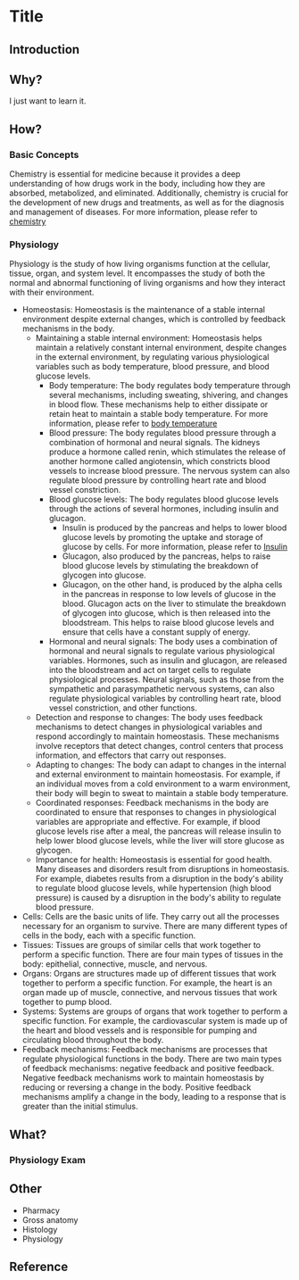 # Title

## Introduction

## Why?

I just want to learn it.

## How?

### Basic Concepts

Chemistry is essential for medicine because it provides a deep understanding of how drugs work in the body, including how they are absorbed, metabolized, and eliminated. Additionally, chemistry is crucial for the development of new drugs and treatments, as well as for the diagnosis and management of diseases. For more information, please refer to [chemistry]({{site.baseurl}}/chemistry/2023/05/04/chemistry.html)

### Physiology

Physiology is the study of how living organisms function at the cellular, tissue, organ, and system level. It encompasses the study of both the normal and abnormal functioning of living organisms and how they interact with their environment.

* Homeostasis: Homeostasis is the maintenance of a stable internal environment despite external changes, which is controlled by feedback mechanisms in the body.
  * Maintaining a stable internal environment: Homeostasis helps maintain a relatively constant internal environment, despite changes in the external environment, by regulating various physiological variables such as body temperature, blood pressure, and blood glucose levels.
    * Body temperature: The body regulates body temperature through several mechanisms, including sweating, shivering, and changes in blood flow. These mechanisms help to either dissipate or retain heat to maintain a stable body temperature. For more information, please refer to [body temperature]()
    * Blood pressure: The body regulates blood pressure through a combination of hormonal and neural signals. The kidneys produce a hormone called renin, which stimulates the release of another hormone called angiotensin, which constricts blood vessels to increase blood pressure. The nervous system can also regulate blood pressure by controlling heart rate and blood vessel constriction.
    * Blood glucose levels: The body regulates blood glucose levels through the actions of several hormones, including insulin and glucagon.
      * Insulin is produced by the pancreas and helps to lower blood glucose levels by promoting the uptake and storage of glucose by cells. For more information, please refer to [Insulin]({{site.baseurl}}/physiology/2023/05/01/insulin.html)
      * Glucagon, also produced by the pancreas, helps to raise blood glucose levels by stimulating the breakdown of glycogen into glucose.
      * Glucagon, on the other hand, is produced by the alpha cells in the pancreas in response to low levels of glucose in the blood. Glucagon acts on the liver to stimulate the breakdown of glycogen into glucose, which is then released into the bloodstream. This helps to raise blood glucose levels and ensure that cells have a constant supply of energy.
    * Hormonal and neural signals: The body uses a combination of hormonal and neural signals to regulate various physiological variables. Hormones, such as insulin and glucagon, are released into the bloodstream and act on target cells to regulate physiological processes. Neural signals, such as those from the sympathetic and parasympathetic nervous systems, can also regulate physiological variables by controlling heart rate, blood vessel constriction, and other functions.
  * Detection and response to changes: The body uses feedback mechanisms to detect changes in physiological variables and respond accordingly to maintain homeostasis. These mechanisms involve receptors that detect changes, control centers that process information, and effectors that carry out responses.
  * Adapting to changes: The body can adapt to changes in the internal and external environment to maintain homeostasis. For example, if an individual moves from a cold environment to a warm environment, their body will begin to sweat to maintain a stable body temperature.
  * Coordinated responses: Feedback mechanisms in the body are coordinated to ensure that responses to changes in physiological variables are appropriate and effective. For example, if blood glucose levels rise after a meal, the pancreas will release insulin to help lower blood glucose levels, while the liver will store glucose as glycogen.
  * Importance for health: Homeostasis is essential for good health. Many diseases and disorders result from disruptions in homeostasis. For example, diabetes results from a disruption in the body's ability to regulate blood glucose levels, while hypertension (high blood pressure) is caused by a disruption in the body's ability to regulate blood pressure.
* Cells: Cells are the basic units of life. They carry out all the processes necessary for an organism to survive. There are many different types of cells in the body, each with a specific function.
* Tissues: Tissues are groups of similar cells that work together to perform a specific function. There are four main types of tissues in the body: epithelial, connective, muscle, and nervous.
* Organs: Organs are structures made up of different tissues that work together to perform a specific function. For example, the heart is an organ made up of muscle, connective, and nervous tissues that work together to pump blood.
* Systems: Systems are groups of organs that work together to perform a specific function. For example, the cardiovascular system is made up of the heart and blood vessels and is responsible for pumping and circulating blood throughout the body.
* Feedback mechanisms: Feedback mechanisms are processes that regulate physiological functions in the body. There are two main types of feedback mechanisms: negative feedback and positive feedback. Negative feedback mechanisms work to maintain homeostasis by reducing or reversing a change in the body. Positive feedback mechanisms amplify a change in the body, leading to a response that is greater than the initial stimulus.

## What?

### Physiology Exam

## Other

* Pharmacy
* Gross anatomy
* Histology
* Physiology

## Reference
